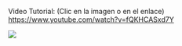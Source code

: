 
Video Tutorial: (Clic en la imagen o en el enlace) <a href="https://www.youtube.com/watch?v=fQKHCASxd7Y">https://www.youtube.com/watch?v=fQKHCASxd7Y</a> 

[![](https://img.youtube.com/vi/fQKHCASxd7Y/0.jpg)](https://www.youtube.com/watch?v=fQKHCASxd7Y)
